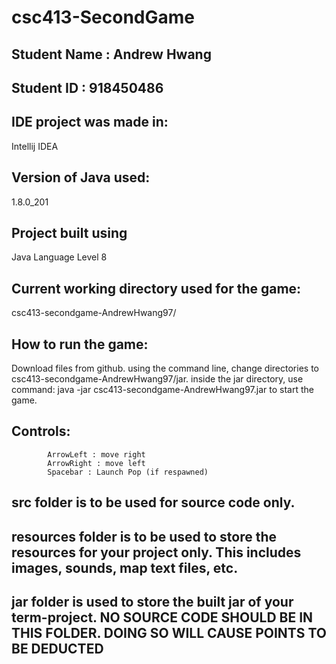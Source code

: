# csc413-SecondGame

## Student Name  : Andrew Hwang
## Student ID    : 918450486


## IDE project was made in: 
   Intellij IDEA
## Version of Java used: 
   1.8.0_201
## Project built using 
   Java Language Level 8

## Current working directory used for the game: 
   csc413-secondgame-AndrewHwang97/

## How to run the game:
   Download files from github. using the command line, change directories to csc413-secondgame-AndrewHwang97/jar. inside the jar directory, use command: java -jar csc413-secondgame-AndrewHwang97.jar to start the game.

## Controls:  
            ArrowLeft : move right 
            ArrowRight : move left
            Spacebar : Launch Pop (if respawned)


## src folder is to be used for source code only.

## resources folder is to be used to store the resources for your project only. This includes images, sounds, map text files, etc.

## jar folder is used to store the built jar of your term-project. NO SOURCE CODE SHOULD BE IN THIS FOLDER. DOING SO WILL CAUSE POINTS TO BE DEDUCTED
